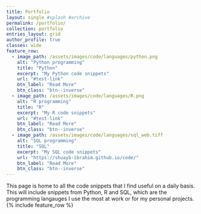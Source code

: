 ```yaml
---
title: Portfolio
layout: single #splash #archive
permalink: /portfolio/
collection: portfolio
entries_layout: grid
author_profile: true
classes: wide
feature_row:
  - image_path: /assets/images/code/languages/python.png
    alt: "Python programming"
    title: "Python"
    excerpt: "My Python code snippets"
    url: "#test-link"
    btn_label: "Read More"
    btn_class: "btn--inverse"
  - image_path: /assets/images/code/languages/R.png
    alt: "R programming"
    title: "R"
    excerpt: "My R code snippets"
    url: "#test-link"
    btn_label: "Read More"
    btn_class: "btn--inverse"
  - image_path: /assets/images/code/languages/sql_web.tiff
    alt: "SQL programming"
    title: "SQL"
    excerpt: "My SQL code snippets"
    url: "https://shuayb-ibrahim.github.io/code/"
    btn_label: "Read More"
    btn_class: "btn--inverse"
---
```

This page is home to all the code snippets that I find useful on a daily basis. This will include snippets from Python, R and SQL, which are the programming langauges I use the most at work or for my personal projects.
{% include feature_row %}
